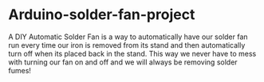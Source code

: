 # Arduino-solder-fan-project

A DIY Automatic Solder Fan is a way to automatically have our solder fan run every time our iron is removed from its stand and then automatically turn off when its placed back in the stand. This way we never have to mess with turning our fan on and off and we will always be removing solder fumes!
